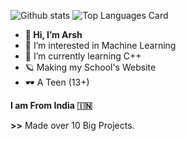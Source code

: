 ![Github stats](https://github-readme-stats.vercel.app/api?username=Aradhya-Shaswat&theme=highcontrast&show_icons=true&count_private=true)
![Top Languages Card](https://github-readme-stats.vercel.app/api/top-langs/?username=Aradhya-Shaswat&layout=compact)

- **👋 Hi, I’m Arsh**
- 👀 I’m interested in Machine Learning
- 🌱 I’m currently learning C++
- 🪐 Making my School's Website
- 🕶️ A Teen (13+)

**I am From India 🇮🇳**

**>>** Made over 10 Big Projects.


